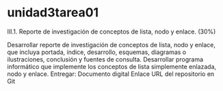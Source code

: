 # unidad3tarea01
III.1. Reporte de investigación de conceptos de lista, nodo y enlace. (30%)

Desarrollar reporte de investigación de conceptos de lista, nodo y enlace, que incluya portada, índice, desarrollo, esquemas, diagramas o ilustraciones, conclusión y fuentes de consulta.
Desarrollar programa informático que implemente los conceptos de lista simplemente enlazada, nodo y enlace.
Entregar:
Documento digital
Enlace URL del repositorio en Git
